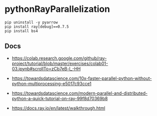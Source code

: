 # pythonRayParallelization

```
pip uninstall -y pyarrow
pip install ray[debug]==0.7.5
pip install bs4
```

##  Docs
- https://colab.research.google.com/github/ray-project/tutorial/blob/master/exercises/colab01-03.ipynb#scrollTo=zCb7eB-l_-HH

- https://towardsdatascience.com/10x-faster-parallel-python-without-python-multiprocessing-e5017c93cce1

- https://towardsdatascience.com/modern-parallel-and-distributed-python-a-quick-tutorial-on-ray-99f8d70369b8
- https://docs.ray.io/en/latest/walkthrough.html
